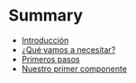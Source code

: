 # Summary

* [Introducción](README.md)
* [¿Qué vamos a necesitar?](chapter1.md)
* [Primeros pasos](primeros-pasos.md)
* [Nuestro primer componente](nuestro-primer-componente.md)

